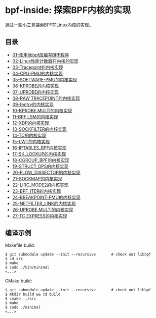 # bpf-inside: 探索BPF内核的实现

通过一些小工具探索BPF在Linux内核的实现。

## 目录

* [01-使用libbpf库编写BPF程序](doc/01-write%20a%20bpf%20program%20with%20libbpf.md)
* [02-Linux性能计数器在内核的实现](doc/02-Performance%20Counters%20for%20Linux.md)
* [03-Tracepoint的内核实现](doc/03-tracepoint%20inside.md)
* [04-CPU-PMU的内核实现](doc/04-cpu%20pmu.md)
* [05-SOFTWARE-PMU的内核实现](doc/05-software%20pmu.md)
* [06-KPROBE的内核实现](doc/06-kprobe%20pmu.md)
* [07-UPROBE的内核实现](doc/07-uprobe.md)
* [08-RAW TRACEPOINT的内核实现](doc/08-raw%20tracepoint.md)
* [09-fentry的内核实现](doc/09-fentry.md)
* [10-KPROBE.MULTI的内核实现](doc/10-kprobe_multi.md)
* [11-BPF LSM的内核实现](doc/11-bpf%20lsm.md)
* [12-XDP的内核实现](doc/12-xdp.md)
* [13-SOCKFILTER的内核实现](doc/13-sockfilter.md)
* [14-TC的内核实现](doc/14-tc.md)
* [15-LWT的内核实现](doc/15-lwt.md)
* [16-IPTABLES_BPF内核实现](doc/16-iptables_bpf.md)
* [17-SK_LOOKUP的内核实现](doc/17-sk_lookup.md)
* [18-CGROUP_BPF的内核实现](doc/18-cgroup.md)
* [19-STRUCT_OPS的内核实现](doc/19-struct_ops.md)
* [20-FLOW_DISSECTOR的内核实现](doc/20-flow_dissector.md)
* [21-SOCKMAP的内核实现](doc/21-sockmap.md)
* [22-LIRC_MODE2的内核实现](doc/22-lirc_mode2.md)
* [23-BPF_ITER的内核实现](doc/23-bpf_iter.md)
* [24-BREAKPOINT-PMU的内核实现](doc/24-hw-breakpoint.md)
* [25-NETFILTER_LINK的内核实现](doc/25-netfilter_link.md)
* [26-UPROBE.MULTI的内核实现](doc/26-uprobe_multi.md)
* [27-TC EXPRESS的内核实现](doc/27-tc_express.md)

## 编译示例

Makefile build:

```shell
$ git submodule update --init --recursive       # check out libbpf
$ cd src
$ make
$ sudo ./bin/minimal
<...>
```

CMake build:

```shell
$ git submodule update --init --recursive       # check out libbpf
$ mkdir build && cd build
$ cmake ../src
$ make
$ sudo ./minimal
<...>
```

